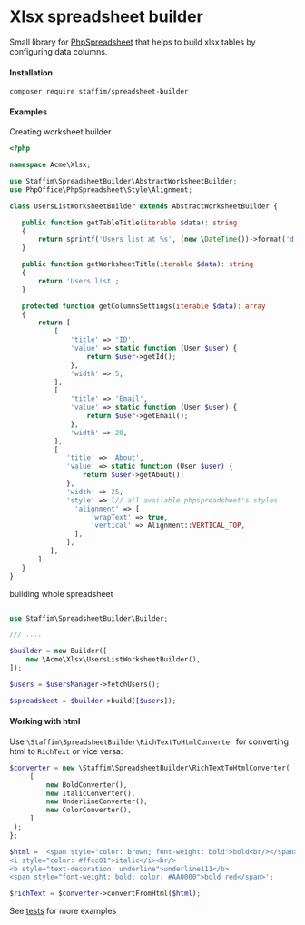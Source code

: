 # Xlsx spreadsheet builder

Small library for [PhpSpreadsheet](https://github.com/PHPOffice/PhpSpreadsheet) that helps to build xlsx tables by configuring data columns.

#### Installation

```
composer require staffim/spreadsheet-builder
```

#### Examples

Creating worksheet builder
```php
<?php

namespace Acme\Xlsx;

use Staffim\SpreadsheetBuilder\AbstractWorksheetBuilder;
use PhpOffice\PhpSpreadsheet\Style\Alignment;

class UsersListWorksheetBuilder extends AbstractWorksheetBuilder {

   public function getTableTitle(iterable $data): string
   {
       return sprintf('Users list at %s', (new \DateTime())->format('d.m.Y'));
   }

   public function getWorksheetTitle(iterable $data): string
   {
       return 'Users list';
   }

   protected function getColumnsSettings(iterable $data): array
   {
       return [
           [
               'title' => 'ID',
               'value' => static function (User $user) {
                   return $user->getId();
               },
               'width' => 5,
           ],
           [
               'title' => 'Email',
               'value' => static function (User $user) {
                   return $user->getEmail();
               },
               'width' => 20,
           ],
           [
              'title' => 'About',
              'value' => static function (User $user) {
                  return $user->getAbout();
              },
              'width' => 25,
              'style' => [// all available phpspreadsheet's styles
                'alignment' => [
                    'wrapText' => true,
                    'vertical' => Alignment::VERTICAL_TOP,
                ],
              ],
          ],
       ];
   }
}
```

building whole spreadsheet

```php

use Staffim\SpreadsheetBuilder\Builder;

/// ....

$builder = new Builder([
    new \Acme\Xlsx\UsersListWorksheetBuilder(),
]);

$users = $usersManager->fetchUsers();

$spreadsheet = $builder->build([$users]);

```

#### Working with html

Use `\Staffim\SpreadsheetBuilder\RichTextToHtmlConverter` for converting html to
`RichText` or vice versa:

```php
$converter = new \Staffim\SpreadsheetBuilder\RichTextToHtmlConverter(
     [
         new BoldConverter(),
         new ItalicConverter(),
         new UnderlineConverter(),
         new ColorConverter(),
     ]
 );
};

$html = '<span style="color: brown; font-weight: bold">bold<br/></span>
<i style="color: #ffcc01">italic</i><br/>
<b style="text-decoration: underline">underline111</b>
<span style="font-weight: bold; color: #AA0000">bold red</span>';

$richText = $converter->convertFromHtml($html);
```

See [tests](https://github.com/staffim/spreadsheet-builder/tree/master/tests) for more examples
